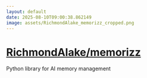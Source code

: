 ```yaml
---
layout: default
date: 2025-08-10T09:00:38.862149
image: assets/RichmondAlake_memorizz_cropped.png
---
```


# [RichmondAlake/memorizz](https://github.com/RichmondAlake/memorizz)

Python library for AI memory management
